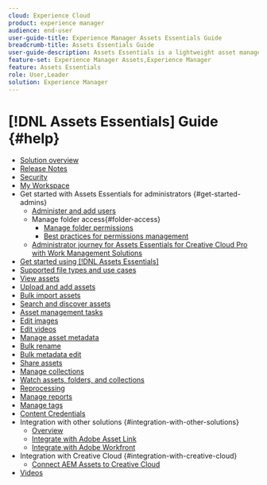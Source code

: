 ```yaml
---
cloud: Experience Cloud
product: experience manager
audience: end-user
user-guide-title: Experience Manager Assets Essentials Guide
breadcrumb-title: Assets Essentials Guide
user-guide-description: Assets Essentials is a lightweight asset management solution that works from within other Experience Cloud applications.
feature-set: Experience Manager Assets,Experience Manager
feature: Assets Essentials
role: User,Leader
solution: Experience Manager
---
```


# [!DNL Assets Essentials] Guide {#help}

+ [Solution overview](introduction.md)
+ [Release Notes](release-notes.md)
+ [Security](security-overview.md)
+ [My Workspace](my-workspace.md)
+ Get started with Assets Essentials for administrators {#get-started-admins}
  + [Administer and add users](deploy-administer.md)
  + Manage folder access{#folder-access}
    + [Manage folder permissions](manage-permissions.md)
    + [Best practices for permissions management](permission-management-best-practices.md)
  + [Administrator journey for Assets Essentials for Creative Cloud Pro with Work Management Solutions](assets-essentials-cc-pro-work-management-admin-journey.md)    
+ [Get started using [!DNL Assets Essentials]](get-started.md)
+ [Supported file types and use cases](supported-file-formats.md)
+ [View assets](navigate-view.md)
+ [Upload and add assets](add-delete.md)
+ [Bulk import assets](bulk-import-assets-view.md)
+ [Search and discover assets](search.md)
+ [Asset management tasks](manage-organize.md)
+ [Edit images](edit-images.md)
+ [Edit videos](edit-videos.md)
+ [Manage asset metadata](metadata.md)
+ [Bulk rename](bulk-rename.md)
+ [Bulk metadata edit](/help/using/bulk-metadata-edit.md)
+ [Share assets](share-links-for-assets.md)
+ [Manage collections](manage-collections.md)
+ [Watch assets, folders, and collections](manage-notifications.md)
+ [Reprocessing](reprocessing.md)
+ [Manage reports](manage-reports.md)
+ [Manage tags](tagging-management.md)
+ [Content Credentials](/help/using/content-credentials.md)
+ Integration with other solutions {#integration-with-other-solutions}
  + [Overview](integration.md)
  + [Integrate with Adobe Asset Link](integrate-with-creative-cloud.md)
  + [Integrate with Adobe Workfront](integrate-with-workfront.md)
+ Integration with Creative Cloud {#integration-with-creative-cloud}
  + [Connect AEM Assets to Creative Cloud](connect-assets-with-creative-cloud.md)
+ [Videos](https://experienceleague.adobe.com/docs/experience-manager-learn/assets-essentials/overview.html)

